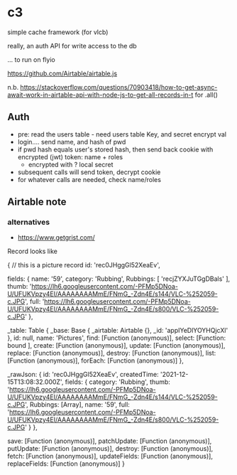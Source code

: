 

# c3

simple cache framework (for vlcb) 

really, an auth API for write access to the db

... to run on flyio


https://github.com/Airtable/airtable.js

n.b. https://stackoverflow.com/questions/70903418/how-to-get-async-await-work-in-airtable-api-with-node-js-to-get-all-records-in-t  for .all()



## Auth

* pre: read the users table  -  need users table Key,  and secret encrypt val 
* login.... send name, and hash of pwd
* if pwd hash equals user's stored hash, then send back cookie with encrypted (jwt) token: name + roles
  * encrypted with ? local secret
* subsequent calls will send token, decrypt cookie
* for whatever calls are needed, check name/roles




## Airtable note

### alternatives
* https://www.getgrist.com/

Record looks like

{ // this is a picture record
  id: 'rec0JHggGl52XeaEv',

  fields: {
    name: '59',
    category: 'Rubbing',
    Rubbings: [ 'recjZYXJuTGgDBals' ],
    thumb: 'https://lh6.googleusercontent.com/-PFMp5DNoa-U/UFUKVpzy4EI/AAAAAAAAMmE/FNmG_-Zdn4E/s144/VLC-%252059-c.JPG',
    full: 'https://lh6.googleusercontent.com/-PFMp5DNoa-U/UFUKVpzy4EI/AAAAAAAAMmE/FNmG_-Zdn4E/s800/VLC-%252059-c.JPG'
  },

  _table: Table {
    _base: Base { _airtable: Airtable {}, _id: 'appIYeDlYOYHQjcXl' },
    id: null,
    name: 'Pictures',
    find: [Function (anonymous)],
    select: [Function: bound ],
    create: [Function (anonymous)],
    update: [Function (anonymous)],
    replace: [Function (anonymous)],
    destroy: [Function (anonymous)],
    list: [Function (anonymous)],
    forEach: [Function (anonymous)]
  },

  _rawJson: {
    id: 'rec0JHggGl52XeaEv',
    createdTime: '2021-12-15T13:08:32.000Z',
    fields: {
      category: 'Rubbing',
      thumb: 'https://lh6.googleusercontent.com/-PFMp5DNoa-U/UFUKVpzy4EI/AAAAAAAAMmE/FNmG_-Zdn4E/s144/VLC-%252059-c.JPG',
      Rubbings: [Array],
      name: '59',
      full: 'https://lh6.googleusercontent.com/-PFMp5DNoa-U/UFUKVpzy4EI/AAAAAAAAMmE/FNmG_-Zdn4E/s800/VLC-%252059-c.JPG'
    }
  },

  save: [Function (anonymous)],
  patchUpdate: [Function (anonymous)],
  putUpdate: [Function (anonymous)],
  destroy: [Function (anonymous)],
  fetch: [Function (anonymous)],
  updateFields: [Function (anonymous)],
  replaceFields: [Function (anonymous)]
}

